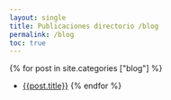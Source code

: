 ```yaml
---
layout: single
title: Publicaciones directorio /blog
permalink: /blog
toc: true
---
```


{% for post in site.categories ["blog"] %}
* [{{post.title}}]({{post.url}})
{% endfor %}